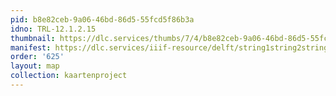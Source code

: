 ```yaml
---
pid: b8e82ceb-9a06-46bd-86d5-55fcd5f86b3a
idno: TRL-12.1.2.15
thumbnail: https://dlc.services/thumbs/7/4/b8e82ceb-9a06-46bd-86d5-55fcd5f86b3a/full/400,339/0/default.jpg
manifest: https://dlc.services/iiif-resource/delft/string1string2string3/kaartenproject-2007/TRL-12.1.2.15
order: '625'
layout: map
collection: kaartenproject
---
```

